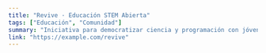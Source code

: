 ```yaml
---
title: "Revive · Educación STEM Abierta"
tags: ["Educación", "Comunidad"]
summary: "Iniciativa para democratizar ciencia y programación con jóvenes en Durango."
link: "https://example.com/revive"
---
```

